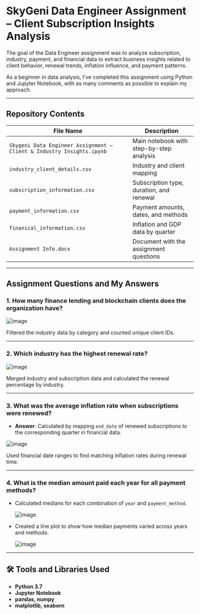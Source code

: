 # SkyGeni Data Engineer Assignment – Client Subscription Insights Analysis

The goal of the Data Engineer assignment was to analyze subscription, industry, payment, and financial data to extract business insights related to client behavior, renewal trends, inflation influence, and payment patterns.

As a beginner in data analysis, I’ve completed this assignment using Python and Jupyter Notebook, with as many comments as possible to explain my approach.

---

## Repository Contents

| File Name                                                        | Description |
|------------------------------------------------------------------|-------------|
| `Skygeni Data Engineer Assignment – Client & Industry Insights.ipynb` | Main notebook with step-by-step analysis |
| `industry_client_details.csv`                                    | Industry and client mapping |
| `subscription_information.csv`                                   | Subscription type, duration, and renewal |
| `payment_information.csv`                                        | Payment amounts, dates, and methods |
| `finanical_information.csv`                                      | Inflation and GDP data by quarter |
|`Assignment Info.docx` | Document with the assignment questions |

---

## Assignment Questions and My Answers

### 1. **How many finance lending and blockchain clients does the organization have?**

![image](https://github.com/user-attachments/assets/bf4a22ed-d9c2-4cf2-9f82-11f94d131150)


Filtered the industry data by category and counted unique client IDs.

---

### 2. **Which industry has the highest renewal rate?**

![image](https://github.com/user-attachments/assets/639c8eaf-ff9d-41d3-b16a-0d41322e7ba8)


Merged industry and subscription data and calculated the renewal percentage by industry.

---

### 3. **What was the average inflation rate when subscriptions were renewed?**

- **Answer**: Calculated by mapping `end_date` of renewed subscriptions to the corresponding quarter in financial data.
   
![image](https://github.com/user-attachments/assets/d507a7d9-d632-4786-b9e5-f9a7d3329c25)


Used financial date ranges to find matching inflation rates during renewal time.

---

### 4. **What is the median amount paid each year for all payment methods?**

- Calculated medians for each combination of `year` and `payment_method`.
  
  ![image](https://github.com/user-attachments/assets/cdd963a7-e87f-4865-a12f-546fe047f0cb)

- Created a line plot to show how median payments varied across years and methods.
  
  ![image](https://github.com/user-attachments/assets/9969653a-c244-4f73-a485-255a5b2bf20a)


---

## 🛠️ Tools and Libraries Used

- **Python 3.7**
- **Jupyter Notebook**
- **pandas, numpy**
- **matplotlib, seaborn**
